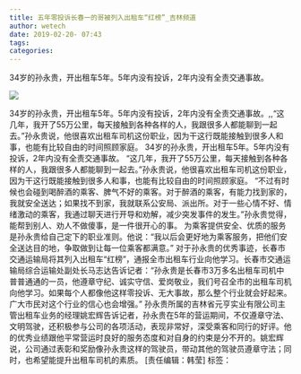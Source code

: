 ```yaml
---
title: 五年零投诉长春一的哥被列入出租车“红榜”_吉林频道
author: wetech
date: 2019-02-20- 07:43
tags: 
categories: 
---
```

34岁的孙永贵，开出租车5年。5年内没有投诉，2年内没有全责交通事故。
<!-- more -->
                
<img align="center" border="0" src="http://p2.ifengimg.com/a/2016/0810/204c433878d5cf9size1_w16_h16.png" />
                
            
34岁的孙永贵，开出租车5年。5年内没有投诉，2年内没有全责交通事故。,,“这几年，我开了55万公里，每天接触到各种各样的人，我跟很多人都能聊到一起去。”孙永贵说，他很喜欢出租车司机这份职业，因为干这行既能接触到很多人和事，也能有比较自由的时间照顾家庭。
34岁的孙永贵，开出租车5年。5年内没有投诉，2年内没有全责交通事故。
“这几年，我开了55万公里，每天接触到各种各样的人，我跟很多人都能聊到一起去。”孙永贵说，他很喜欢出租车司机这份职业，因为干这行既能接触到很多人和事，也能有比较自由的时间照顾家庭。
“不过有时候也会碰到喝醉酒的乘客、脾气不好的乘客。对于醉酒的乘客，有能力找到家的，我就安全送达；如果找不到家，我就联系公安局、派出所。对于一些心情不好、情绪激动的乘客，我通过聊天进行开导和劝解，减少突发事件的发生。”孙永贵觉得，能帮到别人、劝人不做傻事，是一件很开心的事。
为乘客提供安全、优质的服务是孙永贵给自己定下的职业准则。他说：“我以后会更好地为乘客服务，把他们安全送达目的地，争取做到让每一位乘客都满意。”
对于孙永贵的优秀事迹，长春市交通运输局将其列入出租车“红榜”，通报全市出租车行业向他学习。长春市交通运输局综合运输处副处长马志达告诉记者：“孙永贵是长春市3万多名出租车司机中普普通通的一员，他遵章守纪、诚实守信、爱岗敬业，我们号召全市的出租车司机向他学习。如果每个人都像他这样零投诉、无大事故，那么整个行业就会好起来。广大市民对这个行业的信心也会增强。”
孙永贵所属的吉林省元亨实业有限公司主管出租车业务的经理姚宏辉告诉记者，孙永贵在5年的营运期间，不仅遵章守法、文明驾驶，还积极参与公司的各项活动，表现非常好，深受乘客和同行的好评。他的优秀业绩跟他平常营运时良好的服务态度和对自身的约束是分不开的。姚宏辉说，公司通过表彰和奖励像孙永贵这样的驾驶员，带动其他的驾驶员遵章守法；同时，也希望能提升出租车司机的素质。
[责任编辑：韩莹]
标签：
 
 
 
             
